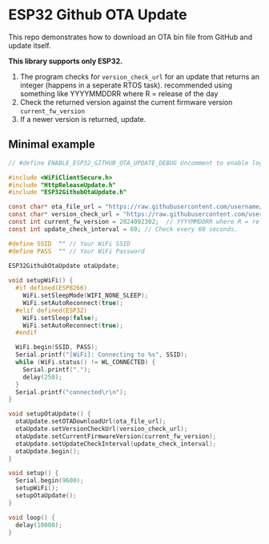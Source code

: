# ESP32 Github OTA Update

This repo demonstrates how to download an OTA bin file from GitHub and update itself. 

**This library supports only ESP32.**

1. The program checks for `version_check_url` for an update that returns an integer (happens in a seperate RTOS task). recommended using something like YYYYMMDDRR where R = release of the day
2. Check the returned version against the current firmware version `current_fw_version`
3. If a newer version is returned, update.

## Minimal example
```c
// #define ENABLE_ESP32_GITHUB_OTA_UPDATE_DEBUG Uncomment to enable logs.

#include <WiFiClientSecure.h>
#include "HttpReleaseUpdate.h"
#include "ESP32GithubOtaUpdate.h"

const char* ota_file_url = "https://raw.githubusercontent.com/username/repo/main/esp32_latest.bin";
const char* version_check_url = "https://raw.githubusercontent.com/username/repo/main/version.txt";
const int current_fw_version = 2024092302;  // YYYYMMDDRR where R = release of the day
const int update_check_interval = 60; // Check every 60 seconds.

#define SSID  "" // Your WiFi SSID
#define PASS  "" // Your WiFi Password

ESP32GithubOtaUpdate otaUpdate;
 
void setupWiFi() {
  #if defined(ESP8266)
    WiFi.setSleepMode(WIFI_NONE_SLEEP); 
    WiFi.setAutoReconnect(true);
  #elif defined(ESP32)
    WiFi.setSleep(false); 
    WiFi.setAutoReconnect(true);
  #endif

  WiFi.begin(SSID, PASS);
  Serial.printf("[WiFi]: Connecting to %s", SSID);
  while (WiFi.status() != WL_CONNECTED) {
    Serial.printf(".");
    delay(250);
  }
  Serial.printf("connected\r\n");
}

void setupOtaUpdate() {
  otaUpdate.setOTADownloadUrl(ota_file_url);
  otaUpdate.setVersionCheckUrl(version_check_url);
  otaUpdate.setCurrentFirmwareVersion(current_fw_version);
  otaUpdate.setUpdateCheckInterval(update_check_interval);
  otaUpdate.begin();
}

void setup() {
  Serial.begin(9600);
  setupWiFi(); 
  setupOtaUpdate();
}

void loop() {
  delay(10000);
}

```
